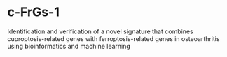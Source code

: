 # c-FrGs-1


Identification and verification of a novel signature that combines cuproptosis-related genes with ferroptosis-related genes in osteoarthritis using bioinformatics and machine learning
